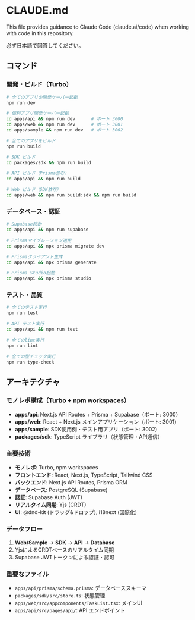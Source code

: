 # CLAUDE.md

This file provides guidance to Claude Code (claude.ai/code) when working with code in this repository.

必ず日本語で回答してください。

## コマンド

### 開発・ビルド（Turbo）
```bash
# 全てのアプリの開発サーバー起動
npm run dev

# 個別アプリ開発サーバー起動
cd apps/api && npm run dev      # ポート 3000
cd apps/web && npm run dev      # ポート 3001  
cd apps/sample && npm run dev   # ポート 3002

# 全てのアプリをビルド
npm run build

# SDK ビルド
cd packages/sdk && npm run build

# API ビルド（Prisma含む）
cd apps/api && npm run build

# Web ビルド（SDK依存）
cd apps/web && npm run build:sdk && npm run build
```

### データベース・認証
```bash
# Supabase起動
cd apps/api && npm run supabase

# Prismaマイグレーション適用
cd apps/api && npx prisma migrate dev

# Prismaクライアント生成
cd apps/api && npx prisma generate

# Prisma Studio起動
cd apps/api && npx prisma studio
```

### テスト・品質
```bash
# 全てのテスト実行
npm run test

# API テスト実行
cd apps/api && npm run test

# 全てのlint実行
npm run lint

# 全ての型チェック実行
npm run type-check
```

## アーキテクチャ

### モノレポ構成（Turbo + npm workspaces）
- **apps/api**: Next.js API Routes + Prisma + Supabase（ポート: 3000）
- **apps/web**: React + Next.js メインアプリケーション（ポート: 3001）
- **apps/sample**: SDK使用例・テスト用アプリ（ポート: 3002）
- **packages/sdk**: TypeScript ライブラリ（状態管理・API通信）

### 主要技術
- **モノレポ**: Turbo, npm workspaces
- **フロントエンド**: React, Next.js, TypeScript, Tailwind CSS
- **バックエンド**: Next.js API Routes, Prisma ORM
- **データベース**: PostgreSQL (Supabase)
- **認証**: Supabase Auth (JWT)
- **リアルタイム同期**: Yjs (CRDT)
- **UI**: @dnd-kit (ドラッグ&ドロップ), i18next (国際化)

### データフロー
1. **Web/Sample** → **SDK** → **API** → **Database**
2. YjsによるCRDTベースのリアルタイム同期
3. Supabase JWTトークンによる認証・認可

### 重要なファイル
- `apps/api/prisma/schema.prisma`: データベーススキーマ
- `packages/sdk/src/store.ts`: 状態管理
- `apps/web/src/appcomponents/TaskList.tsx`: メインUI
- `apps/api/src/pages/api/`: API エンドポイント
